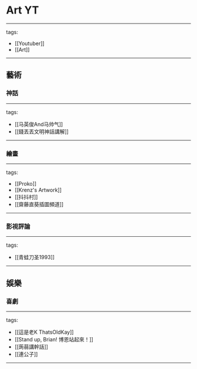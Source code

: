 # Art YT

---
tags:
  - [[Youtuber]]
  - [[Art]]
---

## 藝術
### 神話
---
tags:
  - [[马英俊And马帅气]]
  - [[錢丟丟文明神話講解]]
---

### 繪畫
---
tags:
  - [[Proko]]
  - [[Krenz's Artwork]]
  - [[抖抖村]]
  - [[齋藤直葵插圖頻道]]
---

### 影視評論
---
tags:
  - [[青蛙刀圣1993]]
---

## 娛樂

### 喜劇
---
tags:
  - [[這是老K ThatsOldKay]]
  - [[Stand up, Brian! 博恩站起來！]]
  - [[蒟蒻講幹話]]
  - [[連公子]]
---

